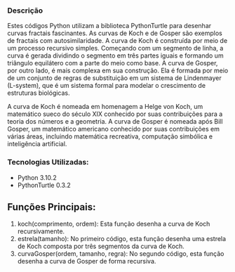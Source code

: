### Descrição
Estes códigos Python utilizam a biblioteca PythonTurtle para desenhar curvas fractais fascinantes. As curvas de Koch e de Gosper são exemplos de fractais com autosimilaridade.
A curva de Koch é construída por meio de um processo recursivo simples. Começando com um segmento de linha, a curva é gerada dividindo o segmento em três partes iguais e formando um triângulo equilátero com a parte do meio como base.
A curva de Gosper, por outro lado, é mais complexa em sua construção. Ela é formada por meio de um conjunto de regras de substituição em um sistema de Lindenmayer (L-system), que é um sistema formal para modelar o crescimento de estruturas biológicas.

A curva de Koch é nomeada em homenagem a Helge von Koch, um matemático sueco do século XIX conhecido por suas contribuições para a teoria dos números e a geometria. A curva de Gosper é nomeada após Bill Gosper, um matemático americano conhecido por suas contribuições em várias áreas, incluindo matemática recreativa, computação simbólica e inteligência artificial.

### Tecnologias Utilizadas:
- Python 3.10.2
- PythonTurtle 0.3.2
## Funções Principais:
1. koch(comprimento, ordem): Esta função desenha a curva de Koch recursivamente.
2. estrela(tamanho): No primeiro código, esta função desenha uma estrela de Koch composta por três segmentos da curva de Koch.
3. curvaGosper(ordem, tamanho, regra): No segundo código, esta função desenha a curva de Gosper de forma recursiva.

